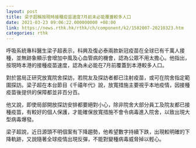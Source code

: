 ```yaml
---
layout: post
title: 梁子超稱按現時接種疫苗速度7月前未必能覆蓋較多人口
date: 2021-03-23 09:06:22.000000000 +08:00
link: https://news.rthk.hk/rthk/ch/component/k2/1582007-20210323.htm
categories: rthk
---
```


呼吸系統專科醫生梁子超表示，科興及復必泰兩款新冠疫苗在全球已有千萬人接種，並無跡象顯示會增加中風及心血管病的機會，認為公眾不用太擔心。他指出，按現時本港的接種疫苗速度，認為未必能在7月前覆蓋到本港較多人口。

對於當局正研究放寬院舍探訪，若院友及探訪者都已注射疫苗，或可在院舍指定範圍探訪。梁子超在本台節目《千禧年代》說，放寬措施主要視乎本地疫情，因接種疫苗後提供的保障都並非百分百。

他又說，即使局部開放探訪安排都要絕對小心，除非院舍大部分員工及院友都已接種疫苗，有較好的個人保護，才能確保放寬措施不會令病毒進入院舍，以致出現大型病毒爆發。

梁子超說，近日源頭不明個案有下降趨勢，他希望數字持續下跌，出現較明確的下降軌跡，又說隨著全球疫情出現反彈，不能對變種病毒威脅掉以輕心。
